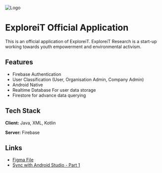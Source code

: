 
![Logo](https://lh3.googleusercontent.com/CTYbjGWscYo8oCddivK_TP8rl8Ok-DZhWmfEYsznH-QaYsfk0EmTgPr8MeRiRyluXYMP89s4BhVVVw650BNAFStgAmzBpf8=s200)


# ExploreiT Official Application

This is an official application of ExploreiT. 
ExploreiT Research is a start-up working towards youth empowerment and environmental activism. 

## Features

- Firebase Authentication
- User Classification (User, Organisation Admin, Company Admin)
- Android Native
- Realtime Database For user data storage
- Firestore for advance data querying


## Tech Stack

**Client:** Java, XML, Kotlin

**Server:** Firebase


## Links

 - [Figma File](https://www.figma.com/file/6ehjDpDPL62MFL4ZZB3Fgg/Exploreit---App-Development?node-id=0%3A1)
 - [Sync with Android Studio - Part 1](https://www.youtube.com/watch?v=VEM-IEG9SXs)

